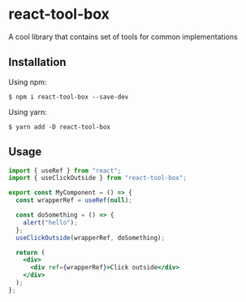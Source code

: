 # react-tool-box
A cool library that contains set of tools for common implementations
## Installation

Using npm:

```shell
$ npm i react-tool-box --save-dev
```

Using yarn:

```shell
$ yarn add -D react-tool-box
```

## Usage

```jsx
import { useRef } from "react";
import { useClickOutside } from "react-tool-box";

export const MyComponent = () => {
  const wrapperRef = useRef(null);

  const doSomething = () => {
    alert("hello");
  };
  useClickOutside(wrapperRef, doSomething);

  return (
    <div>
      <div ref={wrapperRef}>Click outside</div>
    </div>
  );
};
```
